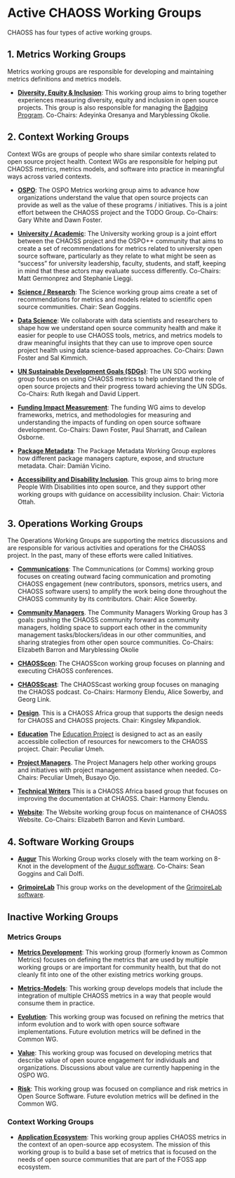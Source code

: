 
# Active CHAOSS Working Groups

CHAOSS has four types of active working groups. 

## 1. Metrics Working Groups
Metrics working groups are responsible for developing and maintaining metrics definitions and metrics models.

* [**Diversity, Equity & Inclusion**](https://github.com/chaoss/wg-diversity-inclusion): This working group aims to bring together experiences measuring diversity, equity and inclusion in open source projects. This group is also responsible for managing the [Badging Program](https://badging.chaoss.community). Co-Chairs: Adeyinka Oresanya and Maryblessing Okolie.


## 2. Context Working Groups
Context WGs are groups of people who share similar contexts related to open source project health. Context WGs are responsible for helping put CHAOSS metrics, metrics models, and software into practice in meaningful ways across varied contexts.

* [**OSPO**](https://github.com/chaoss/wg-ospo): The OSPO Metrics working group aims to advance how organizations understand the value that open source projects can provide as well as the value of these programs / initiatives. This is a joint effort between the CHAOSS project and the TODO Group. Co-Chairs: Gary White and Dawn Foster.

* [**University / Academic**](https://docs.google.com/document/d/1ZZg8vGQOgfhK6P6G8GQse6OaN3yb2Z_IQVyINa-0TZs/edit): The University working group is a joint effort between the CHAOSS project and the OSPO++ community that aims to create a set of recommendations for metrics related to university open source software, particularly as they relate to what might be seen as “success” for university leadership, faculty, students, and staff, keeping in mind that these actors may evaluate success differently. Co-Chairs: Matt Germonprez and Stephanie Lieggi.

* [**Science / Research**](https://github.com/chaoss/wg-science): The Science working group aims create a set of recommendations for metrics and models related to scientific open source communities. Chair: Sean Goggins.

* [**Data Science**](https://github.com/chaoss/wg-data-science): We collaborate with data scientists and researchers to shape how we understand open source community health and make it easier for people to use CHAOSS tools, metrics, and metrics models to draw meaningful insights that they can use to improve open source project health using data science-based approaches. Co-Chairs: Dawn Foster and Sal Kimmich.

* [**UN Sustainable Development Goals (SDGs)**](https://docs.google.com/document/d/17VAYItNIw_i36mCUyBs1t9fEK_Ks1vjhOJFRfIA1CjM/edit?usp=sharing): The UN SDG working group focuses on using CHAOSS metrics to help understand the role of open source projects and their progress toward achieving the UN SDGs. Co-Chairs: Ruth Ikegah and David Lippert.

* [**Funding Impact Measurement**](https://github.com/chaoss/wg-funding-impact): The funding WG aims to develop frameworks, metrics, and methodologies for measuring and understanding the impacts of funding on open source software development. Co-Chairs: Dawn Foster, Paul Sharratt, and Cailean Osborne.

* [**Package Metadata**](https://github.com/chaoss/wg-package-metadata): The Package Metadata Working Group explores how different package managers capture, expose, and structure metadata. Chair: Damián Vicino.

* [**Accessibility and Disability Inclusion**](https://docs.google.com/document/d/1PMDWc6xMe0fNE7shxTK5_HE_ykRBG5w55_Zx5hvzsEY/edit?pli=1&tab=t.g61uza6853y8). This group aims to bring more People With Disabilities into open source, and they support other working groups with guidance on accessibility inclusion. Chair: Victoria Ottah.

## 3. Operations Working Groups

The Operations Working Groups are supporting the metrics discussions and are responsible for various activities and operations for the CHAOSS project. In the past, many of these efforts were called Initiatives.

* [**Communications**](https://docs.google.com/document/d/1_2hErJemNCLgIBaOW0ODIdwfbgBqTfw25aJ7E1ijzWc/edit): The Communications (or Comms) working group focuses on creating outward facing communication and promoting CHAOSS engagement (new contributors, sponsors, metrics users, and CHAOSS software users) to amplify the work being done throughout the CHAOSS community by its contributors. Chair: Alice Sowerby.

* [**Community Managers**](https://docs.google.com/document/d/1PMDWc6xMe0fNE7shxTK5_HE_ykRBG5w55_Zx5hvzsEY/edit?pli=1&tab=t.l98jm0d1cxgd). The Community Managers Working Group has 3 goals: pushing the CHAOSS community forward as community managers, holding space to support each other in the community management tasks/blockers/ideas in our other communities, and sharing strategies from other open source communities. Co-Chairs: Elizabeth Barron and Maryblessing Okolie

* [**CHAOSScon**](https://docs.google.com/document/d/1HvKPfJwoZm4nW2bBVbDfN8HyFXyXsJlN9g16UhR6l-A/edit): The CHAOSScon working group focuses on planning and executing CHAOSS conferences.

* [**CHAOSScast**](https://podcast.chaoss.community/about): The CHAOSScast working group focuses on managing the CHAOSS podcast. Co-Chairs: Harmony Elendu, Alice Sowerby, and Georg Link.

* [**Design**](https://docs.google.com/document/d/1PMDWc6xMe0fNE7shxTK5_HE_ykRBG5w55_Zx5hvzsEY/edit?pli=1&tab=t.rcu7r2phb3pt). This is a CHAOSS Africa group that supports the design needs for CHAOSS and CHAOSS projects. Chair: Kingsley Mkpandiok.

* [**Education**](https://github.com/chaoss/education) The [Education Project](https://chaoss.community/chaoss-education/) is designed to act as an easily accessible collection of resources for newcomers to the CHAOSS project. Chair: Peculiar Umeh.

* [**Project Managers**](https://docs.google.com/document/d/1PMDWc6xMe0fNE7shxTK5_HE_ykRBG5w55_Zx5hvzsEY/edit?pli=1&tab=t.k4fa6k66tri0). The Project Managers help other working groups and initiatives with project management assistance when needed. Co-Chairs: Peculiar Umeh, Busayo Ojo. 

* [**Technical Writers**](https://docs.google.com/document/d/1PMDWc6xMe0fNE7shxTK5_HE_ykRBG5w55_Zx5hvzsEY/edit?pli=1&tab=t.k4fa6k66tri0) This is a CHAOSS Africa based group that focuses on improving the documentation at CHAOSS. Chair: Harmony Elendu.

* [**Website**](https://docs.google.com/document/d/1p079Q75RZ2Duk-nX4osXY2v3oFjqF6-BTZG6XPx8iQ4/edit#heading=h.9qd11sbe2wiy): The Website working group focus on maintenance of CHAOSS Website. Co-Chairs: Elizabeth Barron and Kevin Lumbard.

## 4. Software Working Groups

* [**Augur**](https://github.com/chaoss/augur) This Working Group works closely with the team working on 8-Knot in the development of the [Augur software](https://chaoss.community/software/). Co-Chairs: Sean Goggins and Cali Dolfi.

* [**GrimoireLab**](https://chaoss-workspace.slack.com/archives/C022NPTPC8Z) This group works on the development of the [GrimoireLab software](https://chaoss.community/software/).

## Inactive Working Groups

### Metrics Groups

* [**Metrics Development**](https://github.com/chaoss/wg-metrics-development): This working group (formerly known as Common Metrics) focuses on defining the metrics that are used by multiple working groups or are important for community health, but that do not cleanly fit into one of the other existing metrics working groups.
* [**Metrics-Models**](https://github.com/chaoss/wg-metrics-models): This working group develops models that include the integration of multiple CHAOSS metrics in a way that people would consume them in practice.
  
* [**Evolution**](https://github.com/chaoss/wg-evolution): This working group was focused on refining the metrics that inform evolution and to work with open source software implementations. Future evolution metrics will be defined in the Common WG.

* [**Value**](https://github.com/chaoss/wg-value): This working group was focused on developing metrics that describe value of open source engagement for individuals and organizations. Discussions about value are currently happening in the OSPO WG.

* [**Risk**](https://github.com/chaoss/wg-risk): This working group was focused on compliance and risk metrics in Open Source Software. Future evolution metrics will be defined in the Common WG.

### Context Working Groups

* [**Application Ecosystem**](https://github.com/chaoss/wg-app-ecosystem): This working group applies CHAOSS metrics in the context of an open-source app ecosystem. The mission of this working group is to build a base set of metrics that is focused on the needs of open source communities that are part of the FOSS app ecosystem.



